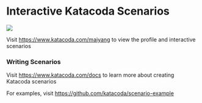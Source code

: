 # Interactive Katacoda Scenarios

[![](http://shields.katacoda.com/katacoda/maiyang/count.svg)](https://www.katacoda.com/maiyang "Get your profile on Katacoda.com")

Visit https://www.katacoda.com/maiyang to view the profile and interactive scenarios

### Writing Scenarios
Visit https://www.katacoda.com/docs to learn more about creating Katacoda scenarios

For examples, visit https://github.com/katacoda/scenario-example
